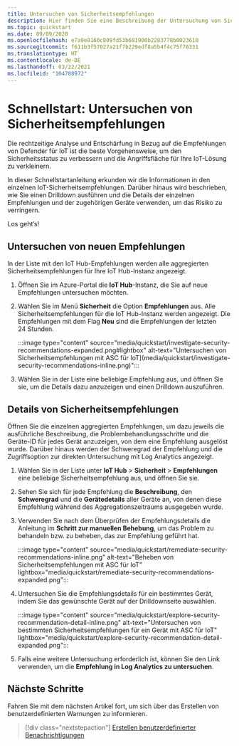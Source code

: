 ```yaml
---
title: Untersuchen von Sicherheitsempfehlungen
description: Hier finden Sie eine Beschreibung der Untersuchung von Sicherheitsempfehlungen mit dem Sicherheitsdienst „Defender für IoT“.
ms.topic: quickstart
ms.date: 09/09/2020
ms.openlocfilehash: e7a9e8160c809fd53b681900b2283778b0023610
ms.sourcegitcommit: f611b3f57027a21f7b229edf8a5b4f4c75f76331
ms.translationtype: HT
ms.contentlocale: de-DE
ms.lasthandoff: 03/22/2021
ms.locfileid: "104780972"
---
```

# <a name="quickstart-investigate-security-recommendations"></a>Schnellstart: Untersuchen von Sicherheitsempfehlungen


Die rechtzeitige Analyse und Entschärfung in Bezug auf die Empfehlungen von Defender für IoT ist die beste Vorgehensweise, um den Sicherheitsstatus zu verbessern und die Angriffsfläche für Ihre IoT-Lösung zu verkleinern.

In dieser Schnellstartanleitung erkunden wir die Informationen in den einzelnen IoT-Sicherheitsempfehlungen. Darüber hinaus wird beschrieben, wie Sie einen Drilldown ausführen und die Details der einzelnen Empfehlungen und der zugehörigen Geräte verwenden, um das Risiko zu verringern.

Los geht’s!

## <a name="investigate-new-recommendations"></a>Untersuchen von neuen Empfehlungen

In der Liste mit den IoT Hub-Empfehlungen werden alle aggregierten Sicherheitsempfehlungen für Ihre IoT Hub-Instanz angezeigt.

1.  Öffnen Sie im Azure-Portal die **IoT Hub**-Instanz, die Sie auf neue Empfehlungen untersuchen möchten.

1.  Wählen Sie im Menü **Sicherheit** die Option **Empfehlungen** aus. Alle Sicherheitsempfehlungen für die IoT Hub-Instanz werden angezeigt. Die Empfehlungen mit dem Flag **Neu** sind die Empfehlungen der letzten 24 Stunden. 

    :::image type="content" source="media/quickstart/investigate-security-recommendations-expanded.png#lightbox" alt-text="Untersuchen von Sicherheitsempfehlungen mit ASC für IoT](media/quickstart/investigate-security-recommendations-inline.png)":::


1.  Wählen Sie in der Liste eine beliebige Empfehlung aus, und öffnen Sie sie, um die Details dazu anzuzeigen und einen Drilldown auszuführen.

## <a name="security-recommendation-details"></a>Details von Sicherheitsempfehlungen

Öffnen Sie die einzelnen aggregierten Empfehlungen, um dazu jeweils die ausführliche Beschreibung, die Problembehandlungsschritte und die Geräte-ID für jedes Gerät anzuzeigen, von dem eine Empfehlung ausgelöst wurde. Darüber hinaus werden der Schweregrad der Empfehlung und die Zugriffsoption zur direkten Untersuchung mit Log Analytics angezeigt.

1.  Wählen Sie in der Liste unter **IoT Hub** > **Sicherheit** > **Empfehlungen** eine beliebige Sicherheitsempfehlung aus, und öffnen Sie sie.

1.  Sehen Sie sich für jede Empfehlung die **Beschreibung**, den **Schweregrad** und die **Gerätedetails** aller Geräte an, von denen diese Empfehlung während des Aggregationszeitraums ausgegeben wurde. 

1.  Verwenden Sie nach dem Überprüfen der Empfehlungsdetails die Anleitung im **Schritt zur manuellen Behebung**, um das Problem zu behandeln bzw. zu beheben, das zur Empfehlung geführt hat. 

    :::image type="content" source="media/quickstart/remediate-security-recommendations-inline.png" alt-text="Beheben von Sicherheitsempfehlungen mit ASC für IoT" lightbox="media/quickstart/remediate-security-recommendations-expanded.png":::

1.  Untersuchen Sie die Empfehlungsdetails für ein bestimmtes Gerät, indem Sie das gewünschte Gerät auf der Drilldownseite auswählen.

    :::image type="content" source="media/quickstart/explore-security-recommendation-detail-inline.png" alt-text="Untersuchen von bestimmten Sicherheitsempfehlungen für ein Gerät mit ASC für IoT" lightbox="media/quickstart/explore-security-recommendation-detail-expanded.png":::

1.  Falls eine weitere Untersuchung erforderlich ist, können Sie den Link verwenden, um die **Empfehlung in Log Analytics zu untersuchen**. 

## <a name="next-steps"></a>Nächste Schritte

Fahren Sie mit dem nächsten Artikel fort, um sich über das Erstellen von benutzerdefinierten Warnungen zu informieren.

> [!div class="nextstepaction"]
> [Erstellen benutzerdefinierter Benachrichtigungen](quickstart-create-custom-alerts.md)
